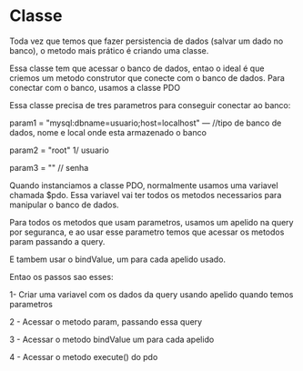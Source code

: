 # Classe
Toda vez que temos que fazer persistencia de dados (salvar um dado no banco), o metodo mais prático é criando uma classe.

Essa classe tem que acessar o banco de dados, entao o ideal é que criemos um metodo construtor que conecte com o banco de dados.
Para conectar com o banco, usamos a classe PDO

Essa classe precisa de tres parametros para conseguir conectar ao banco:

param1 = "mysql:dbname=usuario;host=localhost" — //tipo de banco de dados, nome e local onde esta armazenado o banco

param2 = "root" 1/ usuario

param3 = "" // senha

Quando instanciamos a classe PDO, normalmente usamos uma variavel chamada $pdo. Essa variavel vai ter todos os metodos necessarios
para manipular o banco de dados.

Para todos os metodos que usam parametros, usamos um apelido na query por seguranca, e ao usar esse parametro temos que acessar os
metodos param passando a query.

E tambem usar o bindValue, um para cada apelido usado.

Entao os passos sao esses:

1- Criar uma variavel com os dados da query usando apelido quando temos parametros

2 - Acessar o metodo param, passando essa query

3 - Acessar o metodo bindValue um para cada apelido

4 - Acessar o metodo execute() do pdo
